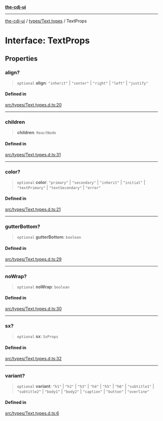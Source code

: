 [**the-cdj-ui**](../../../README.md)

***

[the-cdj-ui](../../../README.md) / [types/Text.types](../README.md) / TextProps

# Interface: TextProps

## Properties

### align?

> `optional` **align**: `"inherit"` \| `"center"` \| `"right"` \| `"left"` \| `"justify"`

#### Defined in

[src/types/Text.types.d.ts:20](https://github.com/hiyaryan/the-cdj-ui/blob/66083ffd99c70e3de7b7a7a2d26584eb05be11c4/src/types/Text.types.d.ts#L20)

***

### children

> **children**: `ReactNode`

#### Defined in

[src/types/Text.types.d.ts:31](https://github.com/hiyaryan/the-cdj-ui/blob/66083ffd99c70e3de7b7a7a2d26584eb05be11c4/src/types/Text.types.d.ts#L31)

***

### color?

> `optional` **color**: `"primary"` \| `"secondary"` \| `"inherit"` \| `"initial"` \| `"textPrimary"` \| `"textSecondary"` \| `"error"`

#### Defined in

[src/types/Text.types.d.ts:21](https://github.com/hiyaryan/the-cdj-ui/blob/66083ffd99c70e3de7b7a7a2d26584eb05be11c4/src/types/Text.types.d.ts#L21)

***

### gutterBottom?

> `optional` **gutterBottom**: `boolean`

#### Defined in

[src/types/Text.types.d.ts:29](https://github.com/hiyaryan/the-cdj-ui/blob/66083ffd99c70e3de7b7a7a2d26584eb05be11c4/src/types/Text.types.d.ts#L29)

***

### noWrap?

> `optional` **noWrap**: `boolean`

#### Defined in

[src/types/Text.types.d.ts:30](https://github.com/hiyaryan/the-cdj-ui/blob/66083ffd99c70e3de7b7a7a2d26584eb05be11c4/src/types/Text.types.d.ts#L30)

***

### sx?

> `optional` **sx**: `SxProps`

#### Defined in

[src/types/Text.types.d.ts:32](https://github.com/hiyaryan/the-cdj-ui/blob/66083ffd99c70e3de7b7a7a2d26584eb05be11c4/src/types/Text.types.d.ts#L32)

***

### variant?

> `optional` **variant**: `"h1"` \| `"h2"` \| `"h3"` \| `"h4"` \| `"h5"` \| `"h6"` \| `"subtitle1"` \| `"subtitle2"` \| `"body1"` \| `"body2"` \| `"caption"` \| `"button"` \| `"overline"`

#### Defined in

[src/types/Text.types.d.ts:6](https://github.com/hiyaryan/the-cdj-ui/blob/66083ffd99c70e3de7b7a7a2d26584eb05be11c4/src/types/Text.types.d.ts#L6)
